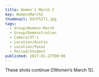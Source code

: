 ```yaml
---
title: Women’s March 2
key: WomensMarch2
thumbnail: DSCF5271.jpg
tags:
  - Group/Womens-March
  - Group/Demonstration
  - Camera/XT-1
  - Location/Austin
  - Location/Texas
  - Period/Student
published: 2017-01-22T00:00
---
```

These shots continue [[Women’s March 1]].